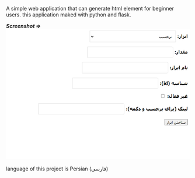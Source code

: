 A simple web application that can generate html element for beginner users.
this application maked with python and flask.


<b><i>Screenshot =></i></b>
<img src="Screenshot.png">

language of this project is Persian (فارسی)